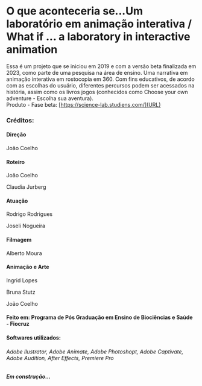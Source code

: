 # O que aconteceria se...Um laboratório em animação interativa /  What if ... a laboratory in interactive animation 

Essa é um projeto que se iniciou em 2019 e com a versão beta finalizada em 2023, como parte de uma pesquisa na área de ensino. Uma narrativa em animação interativa em rostocopia em 360. 
Com fins educativos, de acordo com as escolhas do usuário, diferentes percursos podem ser acessados na história, assim como os livros jogos (conhecidos como Choose your own adventure - Escolha sua aventura).
<br>
Produto - Fase beta: [https://science-lab.studiens.com/](URL)

### Créditos: 
#### Direção 
<p> João Coelho </p>

#### Roteiro 
<p> João Coelho </p>
<p> Claudia Jurberg </p> 

#### Atuação 
<p> Rodrigo Rodrigues </p>
<p> Joseli Nogueira </p> 

#### Filmagem 
<p>Alberto Moura</p>

#### Animação e Arte
<p> Ingrid Lopes </p>
<p >Bruna Stutz </p>
<p> João Coelho </p>

#### Feito em: Programa de Pós Graduação em Ensino de Biociências e Saúde - Fiocruz

#### Softwares utilizados:
###### Adobe Ilustrator, Adobe Animate, Adobe Photoshopt, Adobe Captivate, Adobe Audition, After Effects, Premiere Pro

##### Em construção...




